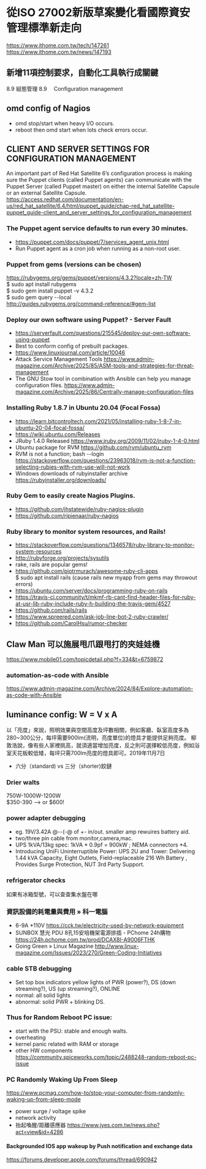 # 從ISO 27002新版草案變化看國際資安管理標準新走向
https://www.ithome.com.tw/tech/147261 <br>
https://www.ithome.com.tw/news/147193
## 新增11項控制要求，自動化工具執行成關鍵
8.9	組態管理 8.9　	Configuration management
## omd config of Nagios
 - omd stop/start when heavy I/O occurs.
 - reboot then omd start when lots check errors occur.
## CLIENT AND SERVER SETTINGS FOR CONFIGURATION MANAGEMENT
An important part of Red Hat Satellite 6’s configuration process is making sure the Puppet clients (called Puppet agents) can communicate with the Puppet Server (called Puppet master) on either the internal Satellite Capsule or an external Satellite Capsule. <br>
https://access.redhat.com/documentation/en-us/red_hat_satellite/6.4/html/puppet_guide/chap-red_hat_satellite-puppet_guide-client_and_server_settings_for_configuration_management
### The Puppet agent service defaults to run every 30 minutes.
 - https://puppet.com/docs/puppet/7/services_agent_unix.html
 - Run Puppet agent as a cron job when running as a non-root user. 
### Puppet from gems (versions can be chosen)
https://rubygems.org/gems/puppet/versions/4.3.2?locale=zh-TW <br>
$ sudo apt install rubygems <br>
$ sudo gem install puppet -v 4.3.2 <br>
$ sudo gem query --local <br>
http://guides.rubygems.org/command-reference/#gem-list
### Deploy our own software using Puppet? - Server Fault
 - https://serverfault.com/questions/215545/deploy-our-own-software-using-puppet
 - Best to conform config of prebuilt packages.
 - https://www.linuxjournal.com/article/10046
 - Attack Service Management Tools https://www.admin-magazine.com/Archive/2025/85/ASM-tools-and-strategies-for-threat-management
 - The GNU Stow tool in combination with Ansible can help you manage configuration files. https://www.admin-magazine.com/Archive/2025/86/Centrally-manage-configuration-files
### Installing Ruby 1.8.7 in Ubuntu 20.04 (Focal Fossa)
 - https://learn.bitcontroltech.com/2021/05/installing-ruby-1-8-7-in-ubuntu-20-04-focal-fossa/
 - https://wiki.ubuntu.com/Releases
 - JRuby 1.4.0 Released https://www.jruby.org/2009/11/02/jruby-1-4-0.html
 - Ubuntu package for RVM https://github.com/rvm/ubuntu_rvm
 - RVM is not a function; bash --login https://stackoverflow.com/questions/23963018/rvm-is-not-a-function-selecting-rubies-with-rvm-use-will-not-work
 - Windows downloads of rubyinstaller archive https://rubyinstaller.org/downloads/
### Ruby Gem to easily create Nagios Plugins.
 - https://github.com/jhstatewide/ruby-nagios-plugin
 - https://github.com/ripienaar/ruby-nagios
### Ruby library to monitor system resources, and Rails!
 - https://stackoverflow.com/questions/1346578/ruby-library-to-monitor-system-resources
 - http://rubyforge.org/projects/sysutils
 - rake, rails are popular gems!
 - https://github.com/piotrmurach/awesome-ruby-cli-apps
<br>$ sudo apt install rails
(cause rails new myapp from gems may throwout errors)
 - https://ubuntu.com/server/docs/programming-ruby-on-rails 
 - https://travis-ci.community/t/mkmf-rb-cant-find-header-files-for-ruby-at-usr-lib-ruby-include-ruby-h-building-the-travis-gem/4527
 - https://github.com/rails/rails
 - https://www.spreered.com/ask-job-line-bot-2-ruby-crawler/
 - https://github.com/CarolHsu/rumor-checker
## Claw Man 可以施展甩爪跟甩打的夾娃娃機
https://www.mobile01.com/topicdetail.php?f=334&t=6759872
### automation-as-code with Ansible
https://www.admin-magazine.com/Archive/2024/84/Explore-automation-as-code-with-Ansible

## luminance config: W = V x A
以「亮度」來說，照明效果與空間高度及坪數相關，例如客廳、臥室高度多為280~300公分，每坪需要900lm(流明，亮度單位)的燈具才能提供足夠亮度。 柳敦浩說，像有些人家裡挑高，就須適當增加亮度，反之則可選擇較低亮度，例如浴室天花板較低矮，每坪只需700lm亮度的燈具即可。2019年11月7日
 - 六分（standard) vs 三分（shorter)鉸鏈 
### Drier walts 
750W-1000W-1200W <br>
$350-390 --> or $600!
### power adapter debugging
 - eg. 19V/3.42A @--(-@ of +- in/out. smaller amp rewuires battery aid.
 - two/three pin cable from monitor,camera,mac.
 - UPS 1kVA/13kg spec: 1kVA * 0.9pf = 900kW ; NEMA connectors *4.
 - Introducing UniFi Uninterruptible Power: UPS 2U and Tower: Delivering 1.44 kVA Capacity, Eight Outlets, Field-replaceable 216 Wh Battery
, Provides Surge Protection, NUT 3rd Party Support.
### refrigerator checks
如果有冰箱型號，可以查查集水盤在哪
### 資訊設備的耗電量與費用 » 科一電腦
 - 6-9A *110V
https://cck.tw/electricity-used-by-network-equipment
 - SUNBOX 慧光 PDU 8孔15安培機架電源排插 - PChome 24h購物
https://24h.pchome.com.tw/prod/DCAX8I-A9006FTHK
 - Going Green » Linux Magazine
http://www.linux-magazine.com/Issues/2023/270/Green-Coding-Initiatives
### cable STB debugging
 - Set top box indicators
yellow lights of PWR (power?), DS (down streaming?), US (up streaming?), ONLINE
 - normal: all solid lights
 - abnormal: solid PWR + blinking DS. 
### Thus for Random Reboot PC issue:
 - start with the PSU: stable and enough walts.
 - overheating 
 - kernel panic related with RAM or storage
 - other HW components
<br> https://community.spiceworks.com/topic/2488248-random-reboot-pc-issue
### PC Randomly Waking Up From Sleep
https://www.pcmag.com/how-to/stop-your-computer-from-randomly-waking-up-from-sleep-mode <br>
 - power surge / voltage spike
 - network activity
 - 抬起喚醒/距離感應器 https://www.jyes.com.tw/news.php?act=view&id=4286
#### Backgrounded IOS app wakeup by Push notification and exchange data
https://forums.developer.apple.com/forums/thread/690942

